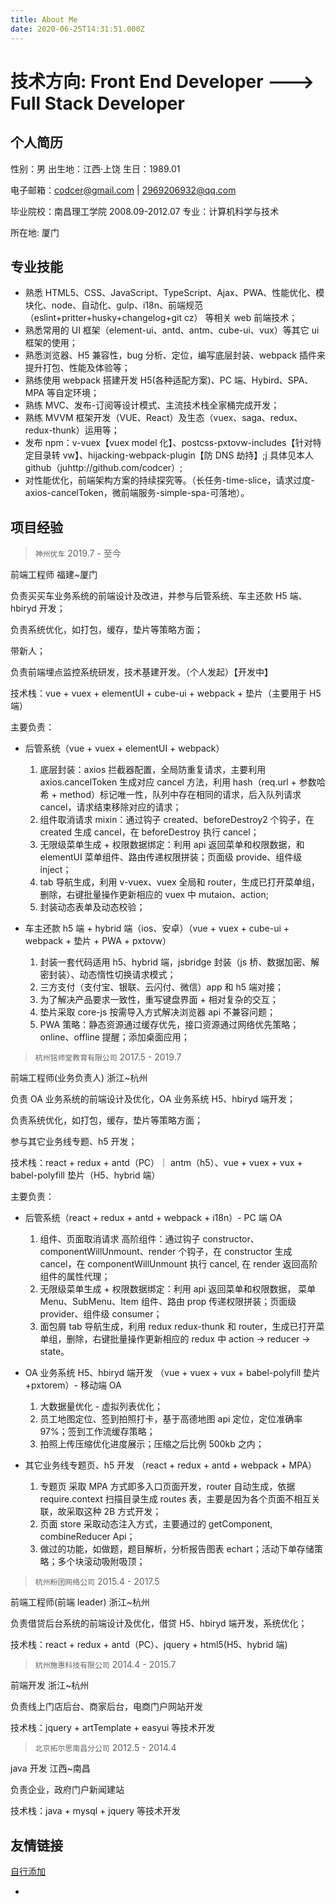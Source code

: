 ```yaml
---
title: About Me
date: 2020-06-25T14:31:51.000Z
---
```


# 技术方向: Front End Developer ---> Full Stack Developer

## 个人简历

性别：男 出生地：江西·上饶 生日：1989.01

电子邮箱：codcer@gmail.com | 2969206932@qq.com

毕业院校：南昌理工学院 2008.09-2012.07 专业：计算机科学与技术

所在地: 厦门

## 专业技能

- 熟悉 HTML5、CSS、JavaScript、TypeScript、Ajax、PWA、性能优化、模块化、node、自动化、gulp、i18n、前端规范（eslint+pritter+husky+changelog+git cz） 等相关 web 前端技术；
- 熟悉常用的 UI 框架（element-ui、antd、antm、cube-ui、vux）等其它 ui 框架的使用；
- 熟悉浏览器、H5 兼容性，bug 分析、定位，编写底层封装、webpack 插件来提升打包、性能及体验等；
- 熟练使用 webpack 搭建开发 H5(各种适配方案)、PC 端、Hybird、SPA、MPA 等自定环境；
- 熟练 MVC、发布-订阅等设计模式、主流技术栈全家桶完成开发；
- 熟练 MVVM 框架开发（VUE、React）及生态（vuex、saga、redux、redux-thunk）运用等；
- 发布 npm：v-vuex【vuex model 化】、postcss-pxtovw-includes【针对特定目录转 vw】、hijacking-webpack-plugin【防 DNS 劫持】;j 具体见本人 github（juhttp://github.com/codcer）;
- 对性能优化，前端架构方案的持续探究等。（长任务-time-slice，请求过度-axios-cancelToken，微前端服务-simple-spa-可落地）。

## 项目经验

> `神州优车` 2019.7 - 至今

前端工程师 福建~厦门

负责买买车业务系统的前端设计及改进，并参与后管系统、车主还款 H5 端、hbiryd 开发；

负责系统优化，如打包，缓存，垫片等策略方面；

带新人；

负责前端埋点监控系统研发，技术基建开发。（个人发起）【开发中】

技术栈：vue + vuex + elementUI + cube-ui + webpack + 垫片（主要用于 H5 端）

主要负责：

- 后管系统（vue + vuex + elementUI + webpack）

  1. 底层封装：axios 拦截器配置，全局防重复请求，主要利用 axios.cancelToken 生成对应 cancel 方法，利用 hash（req.url + 参数哈希 + method）标记唯一性，队列中存在相同的请求，后入队列请求 cancel，请求结束移除对应的请求；
  2. 组件取消请求 mixin：通过钩子 created、beforeDestroy2 个钩子，在 created 生成 cancel，在 beforeDestroy 执行 cancel；
  3. 无限级菜单生成 + 权限数据绑定：利用 api 返回菜单和权限数据，和 elementUI 菜单组件、路由传递权限拼装；页面级 provide、组件级 inject；
  4. tab 导航生成，利用 v-vuex、vuex 全局和 router，生成已打开菜单组，删除，右键批量操作更新相应的 vuex 中 mutaion、action;
  5. 封装动态表单及动态校验；

- 车主还款 h5 端 + hybrid 端（ios、安卓）（vue + vuex + cube-ui + webpack + 垫片 + PWA + pxtovw）

  1. 封装一套代码适用 h5、hybrid 端，jsbridge 封装（js 桥、数据加密、解密封装）、动态惰性切换请求模式；
  2. 三方支付（支付宝、银联、云闪付、微信）app 和 h5 端对接；
  3. 为了解决产品要求一致性，重写键盘界面 + 相对复杂的交互；
  4. 垫片采取 core-js 按需导入方式解决浏览器 api 不兼容问题；
  5. PWA 策略：静态资源通过缓存优先，接口资源通过网络优先策略；online、offline 提醒；添加桌面应用；

> `杭州铭师堂教育有限公司` 2017.5 - 2019.7

前端工程师(业务负责人) 浙江~杭州

负责 OA 业务系统的前端设计及优化，OA 业务系统 H5、hbiryd 端开发；

负责系统优化，如打包，缓存，垫片等策略方面；

参与其它业务线专题、h5 开发；

技术栈：react + redux + antd（PC）｜ antm（h5）、vue + vuex + vux + babel-polyfill 垫片（H5、hybrid 端）

主要负责：

- 后管系统（react + redux + antd + webpack + i18n）- PC 端 OA

  1. 组件、页面取消请求 高阶组件：通过钩子 constructor、componentWillUnmount、render 个钩子，在 constructor 生成 cancel，在 componentWillUnmount 执行 cancel, 在 render 返回高阶组件的属性代理；
  2. 无限级菜单生成 + 权限数据绑定：利用 api 返回菜单和权限数据， 菜单 Menu、SubMenu、Item 组件、路由 prop 传递权限拼装；页面级 provider、组件级 consumer；
  3. 面包屑 tab 导航生成，利用 redux redux-thunk 和 router，生成已打开菜单组，删除，右键批量操作更新相应的 redux 中 action -> reducer -> state。

- OA 业务系统 H5、hbiryd 端开发 （vue + vuex + vux + babel-polyfill 垫片+pxtorem）- 移动端 OA

  1. 大数据量优化 - 虚拟列表优化；
  2. 员工地图定位、签到拍照打卡，基于高德地图 api 定位，定位准确率 97%；签到工作流缓存策略；
  3. 拍照上传压缩优化进度展示；压缩之后比例 500kb 之内；

- 其它业务线专题页、h5 开发 （react + redux + antd + webpack + MPA）
  1. 专题页 采取 MPA 方式即多入口页面开发，router 自动生成，依据 require.context 扫描目录生成 routes 表，主要是因为各个页面不相互关联，故采取这种 2B 方式开发；
  2. 页面 store 采取动态注入方式，主要通过的 getComponent, combineReducer Api；
  3. 做过的功能，如做题，题目解析，分析报告图表 echart；活动下单存储策略；多个块滚动吸附吸顶；

> `杭州粉团网络公司` 2015.4 - 2017.5

前端工程师(前端 leader) 浙江~杭州

负责借贷后台系统的前端设计及优化，借贷 H5、hbiryd 端开发，系统优化；

技术栈：react + redux + antd（PC）、jquery + html5(H5、hybrid 端)

> `杭州施惠科技有限公司` 2014.4 - 2015.7

前端开发 浙江~杭州

负责线上门店后台、商家后台，电商门户网站开发

技术栈：jquery + artTemplate + easyui 等技术开发

> `北京拓尔思南昌分公司` 2012.5 - 2014.4

java 开发 江西~南昌

负责企业，政府门户新闻建站

技术栈：java + mysql + jquery 等技术开发

## 友情链接

[自行添加]()

-
